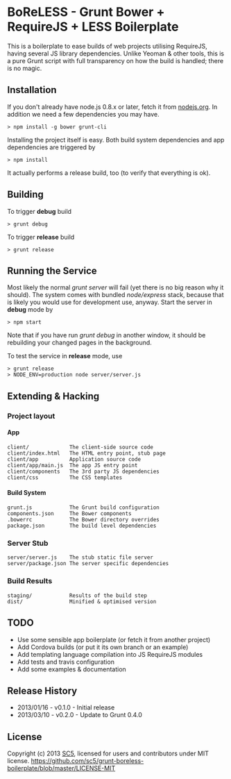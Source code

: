 # BoReLESS - Grunt Bower + RequireJS + LESS Boilerplate

This is a boilerplate to ease builds of web projects utilising RequireJS, having several JS library dependencies. Unlike Yeoman & other tools, this is a pure Grunt script with full transparency on how the build is handled; there is no magic.

## Installation

If you don't already have node.js 0.8.x or later, fetch it from [nodejs.org](http://www.nodejs.org/). In addition we need a few dependencies you may have.

    > npm install -g bower grunt-cli

Installing the project itself is easy. Both build system dependencies and app dependencies are triggered by

    > npm install

It actually performs a release build, too (to verify that everything is ok).

## Building

To trigger **debug** build

    > grunt debug

To trigger **release** build

    > grunt release

## Running the Service

Most likely the normal *grunt server* will fail (yet there is no big reason why it should). The system comes with bundled *node/express* stack, because that is likely you would use for development use, anyway. Start the server in **debug** mode by

    > npm start
   
Note that if you have run *grunt debug* in another window, it should be rebuilding your changed pages in the background.

To test the service in **release** mode, use

    > grunt release
    > NODE_ENV=production node server/server.js

##  Extending & Hacking

###  Project layout

#### App

    client/             The client-side source code
    client/index.html   The HTML entry point, stub page
    client/app          Application source code
    client/app/main.js  The app JS entry point
    client/components   The 3rd party JS dependencies
    client/css          The CSS templates
    

####  Build System

    grunt.js            The Grunt build configuration
    components.json     The Bower components
    .bowerrc            The Bower directory overrides
    package.json        The build level dependencies

###  Server Stub

    server/server.js    The stub static file server
    server/package.json The server specific dependencies

### Build Results

    staging/            Results of the build step
    dist/               Minified & optimised version

## TODO

* Use some sensible app boilerplate (or fetch it from another project)
* Add Cordova builds (or put it its own branch or an example)
* Add templating language compilation into JS RequireJS modules
* Add tests and travis configuration
* Add some examples & documentation

## Release History

* 2013/01/16 - v0.1.0 - Initial release
* 2013/03/10 - v0.2.0 - Update to Grunt 0.4.0

## License

Copyright (c) 2013 [SC5](http://sc5.io/), licensed for users and contributors under MIT license.
https://github.com/sc5/grunt-boreless-boilerplate/blob/master/LICENSE-MIT
